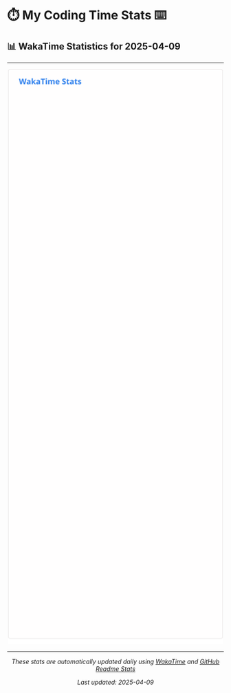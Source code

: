 # ⏱️ My Coding Time Stats ⌨️

## 📊 WakaTime Statistics for 2025-04-09

---

<div align="center">

<img src="./images/wakatime-stats-2025-04-09.svg" alt="WakaTime Stats" width="500">

</div>

---

<div align="center">

*These stats are automatically updated daily using [WakaTime](https://wakatime.com) and [GitHub Readme Stats](https://github.com/anuraghazra/github-readme-stats)*

*Last updated: 2025-04-09*
</div>
